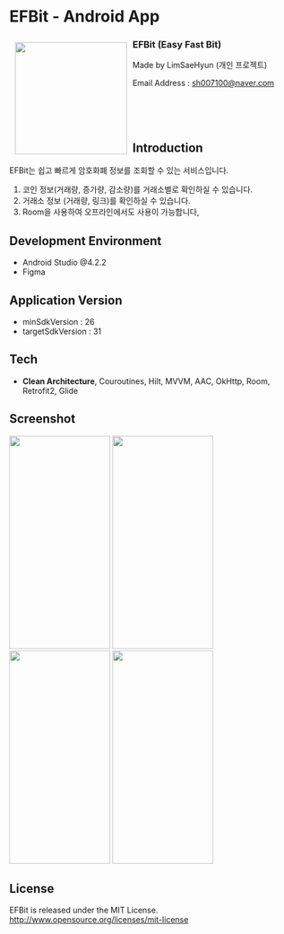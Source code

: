 # EFBit - Android App
<img src="https://user-images.githubusercontent.com/80076029/148011213-ad21be36-387a-4617-b3c6-fe5f07a0add3.png" align="left"
width="200" hspace="10" vspace="10">

### EFBit (Easy Fast Bit)
Made by LimSaeHyun (개인 프로젝트)

Email Address : sh007100@naver.com

<br>
<br>
<br>

## Introduction
EFBit는 쉽고 빠르게 암호화폐 정보를 조회할 수 있는 서비스입니다.
1. 코인 정보(거래량, 증가량, 감소량)를 거래소별로 확인하실 수 있습니다.
2. 거래소 정보 (거래량, 링크)를 확인하실 수 있습니다.
3. Room을 사용하여 오프라인에서도 사용이 가능합니다,

## Development Environment
- Android Studio @4.2.2
- Figma

## Application Version
- minSdkVersion : 26
- targetSdkVersion : 31

## Tech
- **Clean Architecture**, Couroutines, Hilt, MVVM, AAC, OkHttp, Room, Retrofit2, Glide

## Screenshot
<img src="https://user-images.githubusercontent.com/80076029/148011773-ad7cc9ef-9272-4bb4-8bfa-f0990e441856.png" width="180px" height="380px"></img>
<img src="https://user-images.githubusercontent.com/80076029/148011779-683affad-84a0-49c3-b61b-2620923be50e.png" width="180px" height="380px"></img>
<img src="https://user-images.githubusercontent.com/80076029/148011786-d5004d7f-9e09-482f-9601-99246d5225be.png" width="180px" height="380px"></img>
<img src="https://user-images.githubusercontent.com/80076029/148011790-54065232-71b9-4f53-a004-cffed53e3ef7.png" width="180px" height="380px"></img>

## License
EFBit is released under the MIT License. http://www.opensource.org/licenses/mit-license


